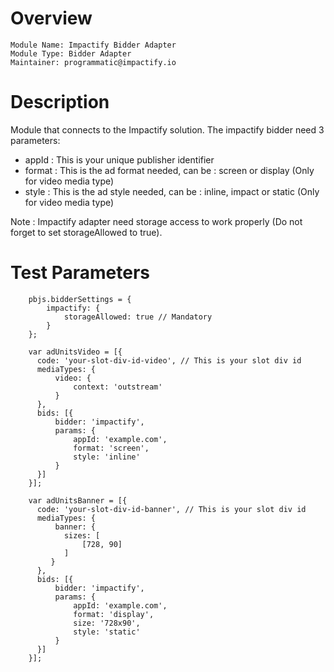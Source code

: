 # Overview

```
Module Name: Impactify Bidder Adapter
Module Type: Bidder Adapter
Maintainer: programmatic@impactify.io
```

# Description

Module that connects to the Impactify solution.
The impactify bidder need 3 parameters:
- appId : This is your unique publisher identifier
- format : This is the ad format needed, can be : screen or display (Only for video media type)
- style : This is the ad style needed, can be : inline, impact or static (Only for video media type)

Note : Impactify adapter need storage access to work properly (Do not forget to set storageAllowed to true).

# Test Parameters
```
    pbjs.bidderSettings = {
        impactify: {
            storageAllowed: true // Mandatory
        }
    };
    
    var adUnitsVideo = [{
      code: 'your-slot-div-id-video', // This is your slot div id
      mediaTypes: {
          video: {
              context: 'outstream'
          }
      },
      bids: [{
          bidder: 'impactify',
          params: {
              appId: 'example.com',
              format: 'screen',
              style: 'inline'
          }
      }]
    }];
    
    var adUnitsBanner = [{
      code: 'your-slot-div-id-banner', // This is your slot div id
      mediaTypes: {
          banner: {
            sizes: [
                [728, 90]
            ]
         }
      },
      bids: [{
          bidder: 'impactify',
          params: {
              appId: 'example.com',
              format: 'display',
              size: '728x90',
              style: 'static'
          }
      }]
    }];
```
